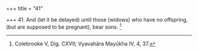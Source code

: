 +++
title = "41"

+++
41. And (let it be delayed) until those (widows) who have no offspring, (but are supposed to be pregnant), bear sons. [^31] 


[^31]:  Colebrooke V, Dig. CXVII; Vyavahāra Mayūkha IV, 4, 37.
